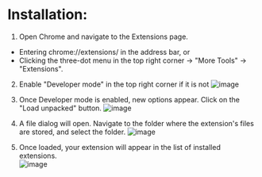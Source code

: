# Installation:
1. Open Chrome and navigate to the Extensions page.
  * Entering chrome://extensions/ in the address bar, or
  * Clicking the three-dot menu in the top right corner → "More Tools" → "Extensions". 
2. Enable "Developer mode" in the top right corner if it is not
  ![image](https://github.com/user-attachments/assets/707f418e-0848-4bd0-84cf-897c661a76a0)
3. Once Developer mode is enabled, new options appear. Click on the "Load unpacked" button.
  ![image](https://github.com/user-attachments/assets/1ee6e069-dbac-48b9-a46a-b5daa905da19)
4. A file dialog will open. Navigate to the folder where the extension's files are stored, and select the folder.
  ![image](https://github.com/user-attachments/assets/230052f5-8d4a-4043-97db-2c78ccb17c49)

5. Once loaded, your extension will appear in the list of installed extensions.\
  ![image](https://github.com/user-attachments/assets/cf8051da-cbfd-441b-8f97-a9763a5f431b)
